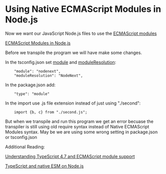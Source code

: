 # Using Native ECMAScript Modules in Node.js

Now we want our JavaScript Node.js files to use the [ECMAScript modules](https://nodejs.org/api/esm.html#modules-ecmascript-modules)

[ECMAScript Modules in Node.js](https://www.typescriptlang.org/docs/handbook/esm-node.html)

Before we transpile the program we will have make some changes.

In the tsconfig.json set [module](https://www.typescriptlang.org/tsconfig#module) and [moduleResolution](https://www.typescriptlang.org/tsconfig#moduleResolution):

        "module": "nodenext",
        "moduleResolution": "NodeNext", 

In the package.json add:

        "type": "module"

In the import use .js file extension instead of just using "./second":

        import {b, c} from "./second.js";


But when we transpile and run this program we get an error becuase the transpiler is still using old require syntax instead of Native ECMAScript Modules syntax. May be we are using some wrong setting in package.json or tsconfig.json


Additional Reading:

[Understanding TypeScript 4.7 and ECMAScript module support](https://blog.logrocket.com/typescript-4-7-ecmascript-module-support/)

[TypeScript and native ESM on Node.js](https://2ality.com/2021/06/typescript-esm-nodejs.html)

